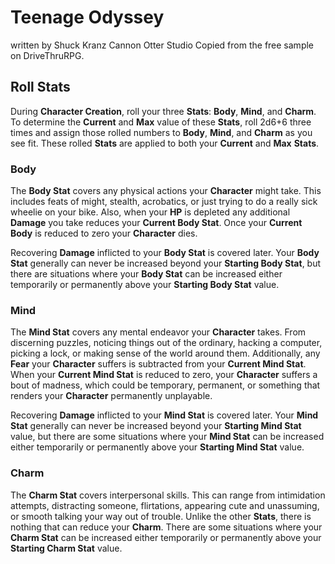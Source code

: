 # Teenage Odyssey
written by Shuck Kranz
Cannon Otter Studio
Copied from the free sample on DriveThruRPG.

## Roll Stats
During **Character Creation**, roll your three **Stats**: **Body**, **Mind**, and **Charm**. To determine the **Current** and **Max** value of these **Stats**, roll 2d6+6 three times and assign those rolled numbers to **Body**, **Mind**, and **Charm** as you see fit. These rolled **Stats** are applied to both your **Current** and **Max** **Stats**.

### Body

The **Body Stat** covers any physical actions your **Character** might take. This includes feats of might, stealth, acrobatics, or just trying to do a really sick wheelie on your bike. Also, when your **HP** is depleted any additional **Damage** you take reduces your **Current Body Stat**. Once your **Current Body** is reduced to zero your **Character** dies.

Recovering **Damage** inflicted to your **Body Stat** is covered later. Your **Body Stat** generally can never be increased beyond your **Starting Body Stat**, but there are situations where your **Body Stat** can be increased either temporarily or permanently above your **Starting Body Stat** value.

### Mind

The **Mind Stat** covers any mental endeavor your **Character** takes. From discerning puzzles, noticing things out of the ordinary, hacking a computer, picking a lock, or making sense of the world around them. Additionally, any **Fear** your **Character** suffers is subtracted from your **Current Mind Stat**. When your **Current Mind Stat** is reduced to zero, your **Character** suffers a bout of madness, which could be temporary, permanent, or something that renders your **Character** permanently unplayable. 

Recovering **Damage** inflicted to your **Mind Stat** is covered later. Your **Mind Stat** generally can never be increased beyond your **Starting Mind Stat** value, but there are some situations where your **Mind Stat** can be increased either temporarily or permanently above your **Starting Mind Stat** value. 

### Charm

The **Charm Stat** covers interpersonal skills. This can range from intimidation attempts, distracting someone, flirtations, appearing cute and unassuming, or smooth talking your way out of trouble. Unlike the other **Stats**, there is nothing that can reduce your **Charm**. There are some situations where your **Charm Stat** can be increased either temporarily or permanently above your **Starting Charm Stat** value.

